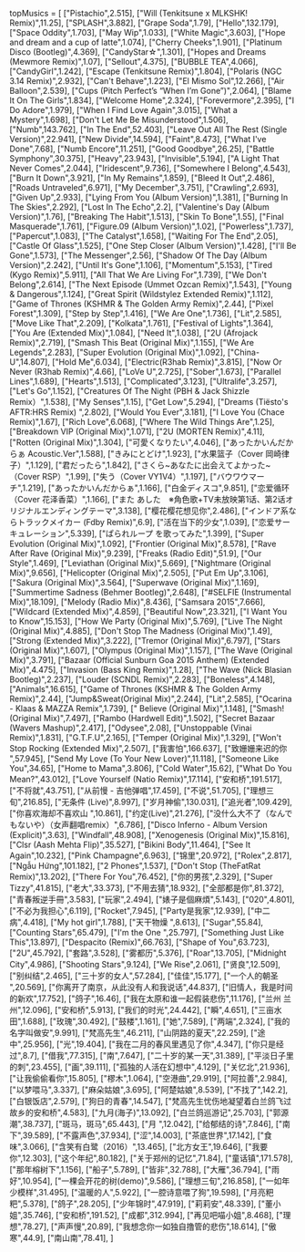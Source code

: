 topMusics = [
    ["Pistachio",2.515],
    ["Will (Tenkitsune x MLKSHK! Remix)",11.25],
    ["SPLASH",3.882],
    ["Grape Soda",1.79],
    ["Hello",132.179],
    ["Space Oddity",1.703],
    ["May Wip",1.033],
    ["White Magic",3.603],
    ["Hope and dream and a cup of latte",1.074],
    ["Cherry Cheeks",1.901],
    ["Platinum Disco (Bootleg)",4.369],
    ["CandyStar☆",1.301],
    ["Hopes and Dreams (Mewmore Remix)",1.07],
    ["Sellout",4.375],
    ["BUBBLE TEA",4.066],
    ["CandyGirl",1.242],
    ["Escape (Tenkitsune Remix)",1.804],
    ["Polaris (NGC 3.14 Remix)",2.932],
    ["Can't Behave",1.223],
    ["El Mismo Sol",12.266],
    ["Air Balloon",2.539],
    ["Cups (Pitch Perfect’s “When I’m Gone”)",2.064],
    ["Blame It On The Girls",1.834],
    ["Welcome Home",2.324],
    ["Forevermore",2.395],
    ["I Do Adore",1.979],
    ["When I Find Love Again",3.015],
    ["What a Mystery",1.698],
    ["Don't Let Me Be Misunderstood",1.506],
    ["Numb",143.762],
    ["In The End",52.403],
    ["Leave Out All The Rest (Single Version)",22.941],
    ["New Divide",14.594],
    ["Faint",8.473],
    ["What I've Done",7.68],
    ["Numb Encore",11.251],
    ["Good Goodbye",26.25],
    ["Battle Symphony",30.375],
    ["Heavy",23.943],
    ["Invisible",5.194],
    ["A Light That Never Comes",2.044],
    ["Iridescent",9.736],
    ["Somewhere I Belong",4.543],
    ["Burn It Down",3.921],
    ["In My Remains",1.859],
    ["Bleed It Out",2.486],
    ["Roads Untraveled",6.971],
    ["My December",3.751],
    ["Crawling",2.693],
    ["Given Up",2.933],
    ["Lying From You (Album Version)",1.381],
    ["Burning In The Skies",2.292],
    ["Lost In The Echo",2.2],
    ["Valentine's Day (Album Version)",1.76],
    ["Breaking The Habit",1.513],
    ["Skin To Bone",1.55],
    ["Final Masquerade",1.761],
    ["Figure.09 (Album Version)",1.02],
    ["Powerless",1.737],
    ["Papercut",1.083],
    ["The Catalyst",1.658],
    ["Waiting For The End",2.05],
    ["Castle Of Glass",1.525],
    ["One Step Closer (Album Version)",1.428],
    ["I'll Be Gone",1.573],
    ["The Messenger",2.56],
    ["Shadow Of The Day (Album Version)",2.242],
    ["Until It's Gone",1.106],
    ["Momentum",5.153],
    ["Tired (Kygo Remix)",5.911],
    ["All That We Are Living For",1.739],
    ["We Don't Belong",2.614],
    ["The Next Episode (Ummet Ozcan Remix)",1.543],
    ["Young & Dangerous",1.124],
    ["Great Spirit (Wildstylez Extended Remix)",1.112],
    ["Game of Thrones (KSHMR & The Golden Army Remix)",2.44],
    ["Pixel Forest",1.309],
    ["Step by Step",1.416],
    ["We Are One",1.736],
    ["Lit",2.585],
    ["Move Like That",2.209],
    ["Kolkata",1.761],
    ["Festival of Lights",1.364],
    ["You Are (Extended Mix)",1.084],
    ["Need It",1.038],
    ["2U (Afrojack Remix)",2.719],
    ["Smash This Beat (Original Mix)",1.155],
    ["We Are Legends",2.283],
    ["Super Evolution (Original Mix)",1.092],
    ["China-U",14.807],
    ["Hold Me",6.034],
    ["Electric(R3hab Remix)",3.815],
    ["Now Or Never (R3hab Remix)",4.66],
    ["LoVe U",2.725],
    ["Sober",1.673],
    ["Parallel Lines",1.689],
    ["Hearts",1.513],
    ["Complicated",3.123],
    ["Ultralife",3.257],
    ["Let's Go",1.152],
    ["Creatures Of The Night (PBH & Jack Shizzle Remix）",1.538],
    ["My Senses",1.15],
    ["Get Low",5.294],
    ["Dreams (Tiësto's AFTR:HRS Remix) ",2.802],
    ["Would You Ever",3.181],
    ["I Love You (Chace Remix)",1.67],
    ["Rich Love",6.068],
    ["Where The Wild Things Are",1.25],
    ["Breakdown VIP (Original Mix)",1.071],
    ["2U (MORTEN Remix)",4.11],
    ["Rotten (Original Mix)",1.304],
    ["可愛くなりたい",4.046],
    ["あったかいんだからぁ Acoustic.Ver",1.588],
    ["きみにとどけ",1.923],
    ["水果篮子（Cover 岡崎律子）",1.129],
    ["君だったら",1.842],
    ["さくら~あなたに出会えてよかった~（Cover RSP）",1.99],
    ["失う（Cover VY1V4）",1.197],
    ["バウワウマーチ",1.219],
    ["あったかいんだからぁ",1.166],
    ["白金ディスコ",9.851],
    ["恋爱循环（Cover 花泽香菜）",1.166],
    ["また あした　※角色歌+TV未放映第1话、第2话オリジナルエンディングテーマ",3.138],
    ["樱花樱花想见你",2.486],
    ["インドア系ならトラックメイカー (Fdby Remix)",6.9],
    ["活在当下的少女",1.039],
    ["恋爱サーキュレーション",5.339],
    ["ぱられループ を歌ってみた",1.399],
    ["Super Evolution (Original Mix)",1.092],
    ["Frontier (Original Mix)",8.578],
    ["Rave After Rave (Original Mix)",9.239],
    ["Freaks (Radio Edit)",51.9],
    ["Our Style",1.469],
    ["Leviathan (Original Mix)",5.669],
    ["Nightmare (Original Mix)",9.656],
    ["Helicopter (Original Mix)",2.505],
    ["Put Em Up",3.106],
    ["Sakura (Original Mix)",3.564],
    ["Superwave (Original Mix)",1.169],
    ["Summertime Sadness (Behmer Bootleg)",2.648],
    ["#SELFIE (Instrumental Mix)",18.109],
    ["Melody (Radio Mix)",8.436],
    ["Samsara 2015",7.666],
    ["Wildcard (Extended Mix)",4.859],
    ["Beautiful Now",23.321],
    ["I Want You to Know",15.153],
    ["How We Party (Original Mix)",5.769],
    ["Live The Night (Original Mix)",4.885],
    ["Don't Stop The Madness (Original Mix)",1.49],
    ["Strong (Extended Mix)",3.222],
    ["Tremor (Original Mix)",6.797],
    ["Stars  (Original Mix)",1.607],
    ["Olympus (Original Mix)",1.157],
    ["The Wave (Original Mix)",3.791],
    ["Bazaar (Official Sunburn Goa 2015 Anthem) (Extended Mix)",4.475],
    ["Invasion (Bass King Remix)",1.28],
    ["The Wave (Nick Blasian Bootleg)",2.237],
    ["Louder (SCNDL Remix)",2.283],
    ["Boneless",4.148],
    ["Animals",16.615],
    ["Game of Thrones (KSHMR & The Golden Army Remix)",2.44],
    ["Jump&Sweat(Original Mix)",2.244],
    ["Lit",2.585],
    ["Ocarina - Klaas & MAZZA Remix",1.739],
    [" Believe (Original Mix)",1.148],
    ["Smash! (Original Mix)",7.497],
    ["Rambo (Hardwell Edit)",1.502],
    ["Secret Bazaar (Wavers Mashup)",2.417],
    ["Odysee",2.08],
    ["Unstoppable (Vinai Remix)",1.831],
    ["G.T.F.U",2.165],
    ["Temper (Original Mix)",1.329],
    ["Won't Stop Rocking (Extended Mix)",2.507],
    ["我害怕",166.637],
    ["致姗姗来迟的你 ",57.945],
    ["Send My Love (To Your New Lover)",11.118],
    ["Someone Like You",34.65],
    ["Home to Mama",3.806],
    ["Cold Water",15.62],
    ["What Do You Mean?",43.012],
    ["Love Yourself (Natio Remix)",17.114],
    ["安和桥",191.517],
    ["不将就",43.751],
    ["从前慢 - 吉他弹唱",17.459],
    ["不说",51.705],
    ["理想三旬",216.85],
    ["无条件 (Live)",8.997],
    ["岁月神偷",130.031],
    ["追光者",109.429],
    ["你喜欢海却不喜欢山 ",10.861],
    ["约定(Live)",21.276],
    ["没什么大不了（なんでもないや）（女声翻唱remix）",6.786],
    ["Disco Inferno - Album Version (Explicit)",3.63],
    ["Windfall",48.908],
    ["Xenogenesis (Original Mix)",15.816],
    ["Clsr (Aash Mehta Flip)",35.527],
    ["Bikini Body",11.464],
    ["See It Again",10.232],
    ["Pink Champagne",6.963],
    ["锦里",20.972],
    ["Rolex",2.817],
    ["Ngẫu Hứng",101.182],
    ["2 Phones",1.537],
    ["Don't Stop (TheFatRat Remix)",13.202],
    ["There For You",76.452],
    ["你的男孩",2.329],
    ["Super Tizzy",41.815],
    ["老大",33.373],
    ["不用去猜",18.932],
    ["全部都是你",81.372],
    ["青春叛逆手冊",3.583],
    ["玩家",2.494],
    ["婊子是個麻煩",5.143],
    ["020",4.801],
    ["不必为我担心",6.119],
    ["Rocket",7.945],
    ["Party是我家",12.939],
    ["中二病",4.418],
    ["My hot girl",1.788],
    ["天干物燥 ",8.613],
    ["Sugar",55.84],
    ["Counting Stars",65.479],
    ["I'm the One ",25.797],
    ["Something Just Like This",13.897],
    ["Despacito (Remix)",66.763],
    ["Shape of You",63.723],
    ["2U",45.792],
    ["套路",3.528],
    ["雾都历",5.376],
    ["Roar",13.705],
    ["Midnight City",4.986],
    ["Shooting Stars",9.124],
    ["We Rise",2.061],
    ["贤良",12.509],
    ["别纠结",2.465],
    ["三十岁的女人",57.284],
    ["佳佳",15.177],
    ["一个人的朝圣 ",20.569],
    ["你离开了南京，从此没有人和我说话",44.837],
    ["旧情人，我是时间的新欢",17.752],
    ["鸽子",16.46],
    ["我在太原和谁一起假装悲伤",11.176],
    ["兰州 兰州",12.096],
    ["安和桥",5.913],
    ["我们的时光",24.442],
    ["瞬",4.651],
    ["三亩水田",1.688],
    ["玫瑰",30.492],
    ["鼓楼",1.161],
    ["她",7.589],
    ["两端",2.324],
    ["我的名字叫做安",9.991],
    ["梵高先生",46.211],
    ["山阴路的夏天",22.259],
    ["途中",25.956],
    ["光",19.404],
    ["我在二月的春风里遇见了你",4.347],
    ["你只是经过",8.7],
    ["借我",77.315],
    ["南",7.647],
    ["二十岁的某一天",31.389],
    ["平淡日子里的刺",23.455],
    ["画",39.111],
    ["孤独的人活在幻想中",4.129],
    ["关忆北",21.936],
    ["让我偷偷看你",15.805],
    ["樛木",1.064],
    ["空港曲",29.919],
    ["阿拉善",2.984],
    ["以梦喂马",3.337],
    ["麻朵姑娘",3.695],
    ["阿楚姑娘",8.539],
    ["不找了",142.2],
    ["白银饭店",2.579],
    ["狗日的青春",14.547],
    ["梵高先生忧伤地凝望着白兰鸽飞过故乡的安和桥",4.583],
    ["九月(海子)",13.092],
    ["白兰鸽巡游记",25.703],
    ["郭源潮",38.737],
    ["斑马，斑马",65.443],
    ["月 ",12.042],
    ["给郁结的诗",7.846],
    ["南下",39.589],
    ["不露声色",37.934],
    ["涩",14.003],
    ["茶底世界",17.142],
    ["食味",3.066],
    ["含笑有白鹭（2016）",13.465],
    ["北方女王",19.646],
    ["我要你",12.303],
    ["这个年纪",80.182],
    ["关于郑州的记忆",71.84],
    ["童话镇",171.578],
    ["那年榕树下",1.156],
    ["船子",5.789],
    ["皆非",32.788],
    ["大雁",36.794],
    ["雨好",10.954],
    ["一棵会开花的树(demo)",9.586],
    ["理想三旬",216.858],
    ["一如年少模样",31.495],
    ["温暖的人",5.922],
    ["一腔诗意喂了狗",19.598],
    ["月亮粑粑",5.378],
    ["鸽子",28.205],
    ["少年锦时",47.919],
    ["莉莉安",48.339],
    ["董小姐",35.746],
    ["安和桥",191.52],
    ["成都",312.994],
    ["再见吧喵小姐",8.468],
    ["理想",78.27],
    ["声声慢",20.89],
    ["我想念你一如独自撸管的悲伤",18.614],
    ["傲寒",44.9],
    ["南山南",78.41],
]